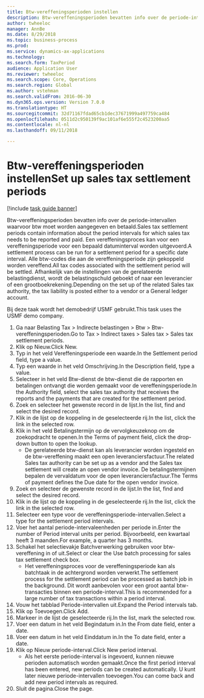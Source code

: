 ```yaml
--- 
title: Btw-vereffeningsperioden instellen
description: Btw-vereffeningsperioden bevatten info over de periode-intervallen waarvoor btw moet worden aangegeven en betaald.
author: twheeloc
manager: AnnBe
ms.date: 8/29/2018
ms.topic: business-process
ms.prod: 
ms.service: dynamics-ax-applications
ms.technology: 
ms.search.form: TaxPeriod
audience: Application User
ms.reviewer: twheeloc
ms.search.scope: Core, Operations
ms.search.region: Global
ms.author: vstehman
ms.search.validFrom: 2016-06-30
ms.dyn365.ops.version: Version 7.0.0
ms.translationtype: HT
ms.sourcegitcommit: 32d71167fdad65cb1dec37671999a497759ca484
ms.openlocfilehash: 0511d2c950139f9ac101af6e555f2c4523200aa5
ms.contentlocale: nl-nl
ms.lasthandoff: 09/11/2018

---
```

# <a name="set-up-sales-tax-settlement-periods"></a><span data-ttu-id="86a36-103">Btw-vereffeningsperioden instellen</span><span class="sxs-lookup"><span data-stu-id="86a36-103">Set up sales tax settlement periods</span></span>

[!include [task guide banner](../../includes/task-guide-banner.md)]

<span data-ttu-id="86a36-104">Btw-vereffeningsperioden bevatten info over de periode-intervallen waarvoor btw moet worden aangegeven en betaald.</span><span class="sxs-lookup"><span data-stu-id="86a36-104">Sales tax settlement periods contain information about the period intervals for which sales tax needs to be reported and paid.</span></span> <span data-ttu-id="86a36-105">Een vereffeningsproces kan voor een vereffeningsperiode voor een bepaald datuminterval worden uitgevoerd.</span><span class="sxs-lookup"><span data-stu-id="86a36-105">A settlement process can be run for a settlement period for a specific date interval.</span></span> <span data-ttu-id="86a36-106">Alle btw-codes die aan de vereffeningsperiode zijn gekoppeld worden vereffend.</span><span class="sxs-lookup"><span data-stu-id="86a36-106">All tax codes associated with the settlement period will be settled.</span></span> <span data-ttu-id="86a36-107">Afhankelijk van de instellingen van de gerelateerde belastingdienst, wordt de belastingschuld geboekt of naar een leverancier of een grootboekrekening.</span><span class="sxs-lookup"><span data-stu-id="86a36-107">Depending on the set up of the related Sales tax authority, the tax liability is posted either to a vendor or a General ledger account.</span></span>



<span data-ttu-id="86a36-108">Bij deze taak wordt het demobedrijf USMF gebruikt.</span><span class="sxs-lookup"><span data-stu-id="86a36-108">This task uses the USMF demo company.</span></span>



1. <span data-ttu-id="86a36-109">Ga naar Belasting Tax > Indirecte belastingen > Btw > Btw-vereffeningsperioden.</span><span class="sxs-lookup"><span data-stu-id="86a36-109">Go to Tax > Indirect taxes > Sales tax > Sales tax settlement periods.</span></span>
2. <span data-ttu-id="86a36-110">Klik op Nieuw.</span><span class="sxs-lookup"><span data-stu-id="86a36-110">Click New.</span></span>
3. <span data-ttu-id="86a36-111">Typ in het veld Vereffeningsperiode een waarde.</span><span class="sxs-lookup"><span data-stu-id="86a36-111">In the Settlement period field, type a value.</span></span>
4. <span data-ttu-id="86a36-112">Typ een waarde in het veld Omschrijving.</span><span class="sxs-lookup"><span data-stu-id="86a36-112">In the Description field, type a value.</span></span>
5. <span data-ttu-id="86a36-113">Selecteer in het veld Btw-dienst de btw-dienst die de rapporten en betalingen ontvangt die worden gemaakt voor de vereffeningsperiode.</span><span class="sxs-lookup"><span data-stu-id="86a36-113">In the Authority field, select the sales tax authority that receives the reports and the payments that are created for the settlement period.</span></span>
6. <span data-ttu-id="86a36-114">Zoek en selecteer het gewenste record in de lijst.</span><span class="sxs-lookup"><span data-stu-id="86a36-114">In the list, find and select the desired record.</span></span>
7. <span data-ttu-id="86a36-115">Klik in de lijst op de koppeling in de geselecteerde rij.</span><span class="sxs-lookup"><span data-stu-id="86a36-115">In the list, click the link in the selected row.</span></span>
8. <span data-ttu-id="86a36-116">Klik in het veld Betalingstermijn op de vervolgkeuzeknop om de zoekopdracht te openen.</span><span class="sxs-lookup"><span data-stu-id="86a36-116">In the Terms of payment field, click the drop-down button to open the lookup.</span></span>
    * <span data-ttu-id="86a36-117">De gerelateerde btw-dienst kan als leverancier worden ingesteld en de btw-vereffening maakt een open leveranciersfactuur.</span><span class="sxs-lookup"><span data-stu-id="86a36-117">The related Sales tax authority can be set up as a vendor and the Sales tax settlement will create an open vendor invoice.</span></span> <span data-ttu-id="86a36-118">De betalingstermijnen bepalen de vervaldatum voor de open leveranciersfactuur.</span><span class="sxs-lookup"><span data-stu-id="86a36-118">The Terms of payment defines the Due date for the open vendor invoice.</span></span>  
9. <span data-ttu-id="86a36-119">Zoek en selecteer de gewenste record in de lijst.</span><span class="sxs-lookup"><span data-stu-id="86a36-119">In the list, find and select the desired record.</span></span>
10. <span data-ttu-id="86a36-120">Klik in de lijst op de koppeling in de geselecteerde rij.</span><span class="sxs-lookup"><span data-stu-id="86a36-120">In the list, click the link in the selected row.</span></span>
11. <span data-ttu-id="86a36-121">Selecteer een type voor de vereffeningsperiode-intervallen.</span><span class="sxs-lookup"><span data-stu-id="86a36-121">Select a type for the settlement period intervals.</span></span>
12. <span data-ttu-id="86a36-122">Voer het aantal periode-intervaleenheden per periode in.</span><span class="sxs-lookup"><span data-stu-id="86a36-122">Enter the number of Period interval units per period.</span></span> <span data-ttu-id="86a36-123">Bijvoorbeeld, een kwartaal heeft 3 maanden.</span><span class="sxs-lookup"><span data-stu-id="86a36-123">For example, a quarter has 3 months.</span></span>
13. <span data-ttu-id="86a36-124">Schakel het selectievakje Batchverwerking gebruiken voor btw-vereffening in of uit.</span><span class="sxs-lookup"><span data-stu-id="86a36-124">Select or clear the Use batch processing for sales tax settlement check box.</span></span>
    * <span data-ttu-id="86a36-125">Het vereffeningsproces voor de vereffeningsperiode kan als batchtaak in de achtergrond worden verwerkt.</span><span class="sxs-lookup"><span data-stu-id="86a36-125">The settlement process for the settlement period can be processed as batch job in the background.</span></span> <span data-ttu-id="86a36-126">Dit wordt aanbevolen voor een groot aantal btw-transacties binnen een periode-interval.</span><span class="sxs-lookup"><span data-stu-id="86a36-126">This is recommended for a large number of tax transactions within a period interval.</span></span>  
14. <span data-ttu-id="86a36-127">Vouw het tabblad Periode-intervallen uit.</span><span class="sxs-lookup"><span data-stu-id="86a36-127">Expand the Period intervals tab.</span></span>
15. <span data-ttu-id="86a36-128">Klik op Toevoegen.</span><span class="sxs-lookup"><span data-stu-id="86a36-128">Click Add.</span></span>
16. <span data-ttu-id="86a36-129">Markeer in de lijst de geselecteerde rij.</span><span class="sxs-lookup"><span data-stu-id="86a36-129">In the list, mark the selected row.</span></span>
17. <span data-ttu-id="86a36-130">Voer een datum in het veld Begindatum in.</span><span class="sxs-lookup"><span data-stu-id="86a36-130">In the From date field, enter a date.</span></span>
18. <span data-ttu-id="86a36-131">Voer een datum in het veld Einddatum in.</span><span class="sxs-lookup"><span data-stu-id="86a36-131">In the To date field, enter a date.</span></span>
19. <span data-ttu-id="86a36-132">Klik op Nieuw periode-interval.</span><span class="sxs-lookup"><span data-stu-id="86a36-132">Click New period interval.</span></span>
    * <span data-ttu-id="86a36-133">Als het eerste periode-interval is ingevoerd, kunnen nieuwe perioden automatisch worden gemaakt.</span><span class="sxs-lookup"><span data-stu-id="86a36-133">Once the first period interval has been entered, new periods can be created automatically.</span></span> <span data-ttu-id="86a36-134">U kunt later nieuwe periode-intervallen toevoegen.</span><span class="sxs-lookup"><span data-stu-id="86a36-134">You can come back and add new period intervals as required.</span></span>  
20. <span data-ttu-id="86a36-135">Sluit de pagina.</span><span class="sxs-lookup"><span data-stu-id="86a36-135">Close the page.</span></span>



